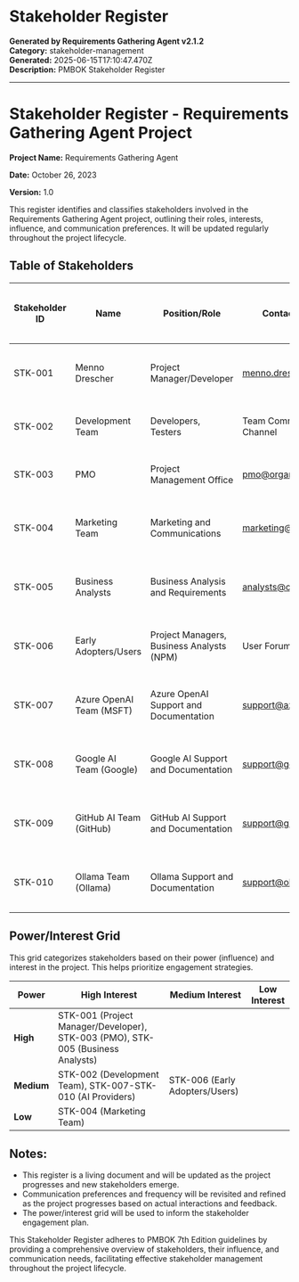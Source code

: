 # Stakeholder Register

**Generated by Requirements Gathering Agent v2.1.2**  
**Category:** stakeholder-management  
**Generated:** 2025-06-15T17:10:47.470Z  
**Description:** PMBOK Stakeholder Register

---

# Stakeholder Register - Requirements Gathering Agent Project

**Project Name:** Requirements Gathering Agent

**Date:** October 26, 2023

**Version:** 1.0

This register identifies and classifies stakeholders involved in the Requirements Gathering Agent project, outlining their roles, interests, influence, and communication preferences.  It will be updated regularly throughout the project lifecycle.

## Table of Stakeholders

| Stakeholder ID | Name                     | Position/Role                               | Contact Information             | Classification      | Power | Interest | Current Engagement Level | Desired Engagement Level | Communication Preferences | Key Concerns/Interests                                                                  | Potential Impact on Project Success |
|-----------------|--------------------------|-------------------------------------------|---------------------------------|----------------------|-------|----------|--------------------------|-------------------------|--------------------------|-----------------------------------------------------------------------------------------|------------------------------------|
| STK-001          | Menno Drescher           | Project Manager/Developer                 | menno.drescher@email.com       | Internal, Sponsor   | High  | High      | Active                      | Active                   | Email, Meetings           | Project success, timely delivery, positive user feedback, technology choices            | High                                  |
| STK-002          | Development Team         | Developers, Testers                       | Team Communication Channel       | Internal, Team       | Medium | High      | Active                      | Active                   | Team Meetings, Slack     | Delivering features on time and to quality, technical challenges                          | High                                  |
| STK-003          | PMO                      | Project Management Office                 | pmo@organization.com            | Internal, Sponsor    | High  | Medium    | Consulted                   | Consulted                 | Formal Reports, Meetings  | Project alignment with organizational standards, resource allocation, ROI                 | Medium                                 |
| STK-004          | Marketing Team           | Marketing and Communications              | marketing@organization.com      | Internal              | Low   | Medium    | Informed                    | Informed                  | Email, Presentations      | Project awareness, successful launches, positive community response                       | Low                                   |
| STK-005          | Business Analysts        | Business Analysis and Requirements         | analysts@organization.com      | Internal              | Medium | High      | Consulted                   | Consulted                 | Email, Workshops         | Quality of requirements documentation, alignment with business needs                       | Medium                                 |
| STK-006          | Early Adopters/Users     | Project Managers, Business Analysts (NPM) | User Forums, Issue Tracker     | External, Customer     | Low   | High      | Monitoring                  | Engaged                   | Online Forums, Surveys | Ease of use, feature completeness, value proposition, integration with existing tools     | Medium                                 |
| STK-007          | Azure OpenAI Team (MSFT) | Azure OpenAI Support and Documentation     | support@azure.microsoft.com   | External, Vendor       | Medium | Medium    | Monitoring                  | Consulted                 | Email, Documentation     | API stability, performance, potential changes impacting the application                  | Medium                                 |
| STK-008          | Google AI Team (Google)   | Google AI Support and Documentation       | support@google.com           | External, Vendor       | Medium | Medium    | Monitoring                  | Consulted                 | Email, Documentation     | API stability, performance, potential changes impacting the application                  | Medium                                 |
| STK-009          | GitHub AI Team (GitHub)   | GitHub AI Support and Documentation       | support@github.com           | External, Vendor       | Medium | Medium    | Monitoring                  | Consulted                 | Email, Documentation     | API stability, performance, potential changes impacting the application                  | Medium                                 |
| STK-010          | Ollama Team (Ollama)     | Ollama Support and Documentation         | support@ollama.com           | External, Vendor       | Medium | Medium    | Monitoring                  | Consulted                 | Email, Documentation     | API stability, performance, potential changes impacting the application                  | Medium                                 |


## Power/Interest Grid

This grid categorizes stakeholders based on their power (influence) and interest in the project.  This helps prioritize engagement strategies.

| Power     | High Interest                               | Medium Interest                            | Low Interest                                 |
|------------|---------------------------------------------|--------------------------------------------|---------------------------------------------|
| **High**   | STK-001 (Project Manager/Developer), STK-003 (PMO), STK-005 (Business Analysts) |                                            |                                             |
| **Medium** | STK-002 (Development Team), STK-007-STK-010 (AI Providers) | STK-006 (Early Adopters/Users)            |                                             |
| **Low**    | STK-004 (Marketing Team)                     |                                            |                                             |


## Notes:

* This register is a living document and will be updated as the project progresses and new stakeholders emerge.
*  Communication preferences and frequency will be revisited and refined as the project progresses based on actual interactions and feedback.
* The power/interest grid will be used to inform the stakeholder engagement plan.


This Stakeholder Register adheres to PMBOK 7th Edition guidelines by providing a comprehensive overview of stakeholders, their influence, and communication needs, facilitating effective stakeholder management throughout the project lifecycle.

